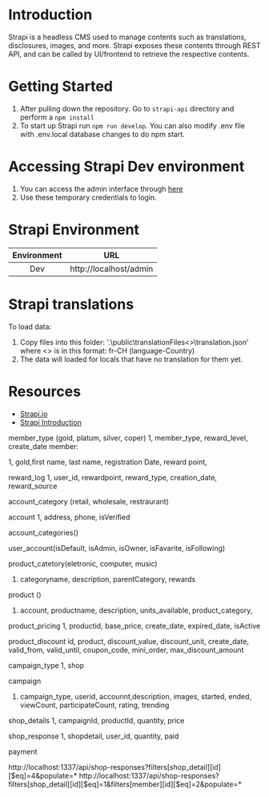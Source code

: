 # Introduction
Strapi is a headless CMS used to manage contents such as translations, disclosures, images, and more. Strapi exposes these contents through REST API, and can be called by UI/frontend to retrieve the respective contents.

# Getting Started
1. After pulling down the repository. Go to `strapi-api` directory and perform a `npm install`
2. To start up Strapi run `npm run develop`. You can also modify .env file with .env.local database changes to do npm start.

# Accessing Strapi Dev environment
1. You can access the admin interface through [here](http://localhost:1337/admin/auth/login)
2. Use these temporary credentials to login.

# Strapi Environment
| Environment | URL |
| :---: | :---: |
| Dev | http://localhost/admin |

# Strapi translations
To load data:
1. Copy files into this folder: '.\public\translationFiles\<<langCode>>\translation.json'
   where <<langCode>> is in this format: fr-CH (language-Country)
2. The data will loaded for locals that have no translation for them yet.
# Resources
* [Strapi.io](https://strapi.io)
* [Strapi Introduction](https://strapi.io/documentation/developer-docs/latest/getting-started/introduction.html)

member_type (gold, platum, silver, coper)
1, member_type, reward_level, create_date
member: 

1, gold,first name, last name, registration Date, reward point, 

reward_log
1, user_id, rewardpoint, reward_type, creation_date, reward_source


account_category (retail, wholesale, restraurant)

account
1, address, phone, isVerified

account_categories()

user_account(isDefault, isAdmin, isOwner, isFavarite, isFollowing)

product_catetory(eletronic, computer, music)
1. categoryname, description, parentCategory, rewards

product ()
1. account, productname, description, units_available, product_category, 

product_pricing
1, productid, base_price, create_date, expired_date, isActive

product_discount
id, product, discount_value, discount_unit, create_date, valid_from, valid_until, coupon_code, mini_order, max_discount_amount

campaign_type
1, shop

campaign
1. campaign_type, userid, accounnt,description, images, started, ended, viewCount, participateCount, rating, trending

shop_details
1, campaignId, productId, quantity, price

shop_response
1, shopdetail, user_id, quantity, paid

payment


http://localhost:1337/api/shop-responses?filters[shop_detail][id][$eq]=4&populate=*
http://localhost:1337/api/shop-responses?filters[shop_detail][id][$eq]=1&filters[member][id][$eq]=2&populate=*

